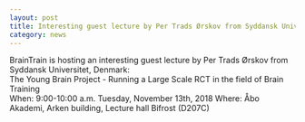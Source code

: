 ```yaml
---
layout: post
title: Interesting guest lecture by Per Trads Ørskov from Syddansk Universitet, Denmark
category: news
---
```


<div>BrainTrain is hosting an interesting guest lecture by Per Trads Ørskov from Syddansk Universitet, Denmark: </div>
<div>The Young Brain Project - Running a Large Scale RCT in the field of Brain Training</div>
When: 9:00-10:00 a.m. Tuesday, November 13th, 2018
Where: Åbo Akademi, Arken building, Lecture hall Bifrost (D207C) 
